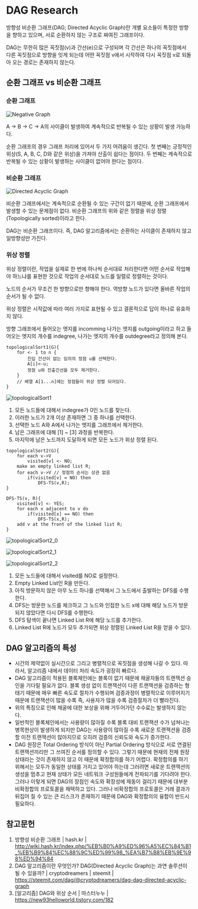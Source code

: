 # DAG Research

방향성 비순환 그래프(DAG; Directed Acyclic Graph)란 개별 요소들이 특정한 방향을 향하고 있으며, 서로 순환하지 않는 구조로 짜여진 그래프이다.

DAG는 무한히 많은 꼭짓점(v)과 간선(e)으로 구성되며 각 간선은 하나의 꼭짓점에서 다른 꼭짓점으로 방향을 잇게 되는데 어떤 꼭짓점 v에서 시작하여 다시 꼭짓점 v로 되돌아 오는 경로는 존재하지 않는다.

## 순환 그래프 vs 비순환 그래프

### 순환 그래프

![Negative Graph](https://steemitimages.com/640x0/https://steemitimages.com/DQmUJaKxfxSgvZwWyfxvMv74UT3qZeHP6Ewoo6EgbhWgpuo/%E1%84%89%E1%85%B3%E1%84%8F%E1%85%B3%E1%84%85%E1%85%B5%E1%86%AB%E1%84%89%E1%85%A3%E1%86%BA%202018-03-23%20%E1%84%8B%E1%85%A9%E1%84%92%E1%85%AE%2011.07.31.png)

A -> B -> C -> A의 사이클이 발생하여 계속적으로 반복될 수 있는 상황이 발생 가능하다.

순환 그래프의 경우 그래프 처리에 있어서 두 가지 어려움이 생긴다. 첫 번째는 긍정적인 위상(S, A, B, C, D와 같은 위상)을 가져야 산출이 쉽다는 점이다. 두 번째는 계속적으로 반복될 수 있는 상황이 발생하는 사이클이 없어야 한다는 점이다.

### 비순환 그래프

![Directed Acyclic Graph](https://steemitimages.com/DQmR2YCjhtSzW5DfpraEjRLfqyzcAVdtBY74CBEkuRYiXve/%E1%84%89%E1%85%B3%E1%84%8F%E1%85%B3%E1%84%85%E1%85%B5%E1%86%AB%E1%84%89%E1%85%A3%E1%86%BA%202018-03-23%20%E1%84%8B%E1%85%A9%E1%84%92%E1%85%AE%2011.53.14.png)

비순환 그래프에서는 계속적으로 순환될 수 있는 구간이 없기 때문에, 순환 그래프에서 발생할 수 있는 문제점이 없다. 비순환 그래프의 위와 같은 정렬을 위상 정렬(Topologically sorted)이라고 한다.

DAG는 비순환 그래프이다. 즉, DAG 알고리즘에서는 순환하는 사이클이 존재하지 않고 일방향성만 가진다.

### 위상 정렬

위상 정렬이란, 작업을 실제로 한 번에 하나씩 순서대로 처리한다면 어떤 순서로 작업해야 하느냐를 표현한 것으로 작업의 순서대로 노드를 일렬로 정렬하는 것이다.

노드의 순서가 무조건 한 방향으로만 향해야 한다. 역방향 노드가 있다면 올바른 작업의 순서가 될 수 없다.

위상 정렬은 시작값에 따라 여러 가지로 표현될 수 있고 결론적으로 답이 하나로 유효하지 않다.

방향 그래프에서 들어오는 엣지를 incomming 나가는 엣지를 outgoing이라고 하고 들어오는 엣지의 개수를 indegree, 나가는 엣지의 개수를 outdegree라고 정의해 본다.

```pseudocode
topologicalSort1(G){
    for <- 1 to n {
        진입 간선이 없는 임의의 정점 u를 선택한다.                                                                  
        A[i]<-u;
        정점 u와 진출간선을 모두 제거한다.
    }
    // 배열 A[1...n]에는 정점들이 위상 정렬 되어있다.
}
```

![topologicalSort1](https://t1.daumcdn.net/cfile/tistory/23089C3D5924F0D324)

1. 모든 노드들에 대해서 indegree가 0인 노드를 찾는다.
2. 이러한 노드가 2개 이상 존재하면 그 중 하나를 선택한다.
3. 선택한 노드 A와 A에서 나가는 엣지를 그래프에서 제거한다.
4. 남은 그래프에 대해 [1] ~ [3] 과정을 반복한다.
5. 마지막에 남은 노드까지 도달하게 되면 모든 노드가 위상 정렬 된다.

```pseudocode
topologicalSort2(G){
    for each v->V
        visited[v] <- NO;
    make an empty linked list R;
    for each v->V // 정점의 순서는 상관 없음
        if(visited[v] = NO) then
            DFS-TS(v,R);
}
 
DFS-TS(v, R){
    visited[v] <- YES;
    for each x adjacent to v do
        if(visited[x] == NO) then
            DFS-TS(x,R);
    add v at the front of the linked list R;
}
```

![topologicalSort2_0](https://t1.daumcdn.net/cfile/tistory/2549094F5924F38B33)

![topologicalSort2_1](https://t1.daumcdn.net/cfile/tistory/220241475924F43A19)

![topologicalSort2_2](https://t1.daumcdn.net/cfile/tistory/240B68485924F47D16)

1. 모든 노드들에 대해서 visited를 NO로 설정한다.
2. Empty Linked List인 R을 만든다.
3. 아직 방문하지 않은 아무 노드 하나를 선택해서 그 노드에서 출발하는 DFS를 수행한다.
4. DFS는 방문한 노드를 체크하고 그 노드와 인접한 노드 x에 대해 해당 노드가 방문되지 않았다면 다시 DFS를 수행한다.
5. DFS 탐색이 끝나면 Linked List R에 해당 노드를 추가한다.
6. Linked List R에 노드가 모두 추가되면 위상 정렬된 Linked List R을 얻을 수 있다.

## DAG 알고리즘의 특성

- 시간의 제약없이 실시간으로 그리고 병렬적으로 꼭짓점을 생성해 나갈 수 있다. 따라서, 알고리즘 내에서 데이터 처리 속도가 굉장히 빠르다.
- DAG 알고리즘이 적용된 블록체인에는 블록이 없기 때문에 채굴자들의 트랜잭션 승인을 기다릴 필요가 없다. 블록 생성 없이 트랜잭션이 다른 트랜잭션을 검증하는 형태기 때문에 매우 빠른 속도로 절차가 수행되며 검증과정이 병렬적으로 이루어지기 때문에 트랜잭션이 많을 수록 즉, 사용자가 많을 수록 검증절차가 더 빨라진다.
- 위의 특징으로 인해 채굴에 대한 보상을 위해 거두어가던 수수료는 발생하지 않는다.
- 일반적인 블록체인에서는 사용량이 많아질 수록 블록 대비 트랜잭션 수가 넘쳐나는 병목현상이 발생하게 되지만 DAG는 사용량이 많아질 수록 새로운 트랜잭션을 검증할 이전 트랜잭션이 많아지므로 오히려 검증의 신뢰도와 속도가 증가한다.
- DAG 원장은 Total Ordering 방식이 아닌 Partial Ordering 방식으로 서로 연결된 트랜잭션끼리만 그 쓰여진 순서를 정의할 수 있다. 그렇기 때문에 현재의 전체 원장 상태라는 것이 존재하지 않고 이 때문에 확정합의를 하기 어렵다. 확정합의를 하기 위해서는 모두가 동일한 상태를 가지고 있어야 하는데 그러려면 새로운 트랜잭션의 생성을 멈추고 현재 상태가 모든 네트워크 구성원들에게 전파되기를 기다려야 한다. 그러나 이렇게 되면 DAG의 장점인 속도와 확장성에 제동이 걸리기 때문에 대부분 비확정합의 프로토콜을 채택하고 있다. 그러나 비확정합의 프로토콜은 거래 결과가 뒤집어 질 수 있는 큰 리스크가 존재하기 때문에 DAG와 확정합의의 융합이 반드시 필요하다.

## 참고문헌

1. 방향성 비순환 그래프 | hash.kr | http://wiki.hash.kr/index.php/%EB%B0%A9%ED%96%A5%EC%84%B1_%EB%B9%84%EC%88%9C%ED%99%98_%EA%B7%B8%EB%9E%98%ED%94%84
2. DAG 알고리즘이란 무엇인가? DAG(Directed Acyclic Graph)는 과연 솔루션이 될 수 있을까? | cryptodreamers | steemit | https://steemit.com/dag/@cryptodreamers/dag-dag-directed-acyclic-graph
3. [알고리즘] DAG와 위상 순서 | 마스터누누 | https://new93helloworld.tistory.com/182
